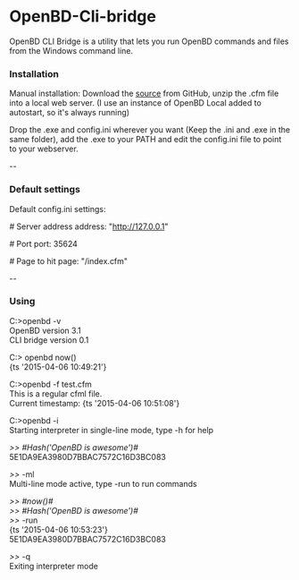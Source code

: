 # OpenBD-Cli-bridge

OpenBD CLI Bridge is a utility that lets you run OpenBD commands and files from the Windows command line.

### Installation

Manual installation: Download the <a href="https://github.com/MFernstrom/OpenBD-Cli-bridge">source</a> from GitHub, unzip the .cfm file into a local web server. (I use an instance of OpenBD Local added to autostart, so it's always running)

Drop the .exe and config.ini wherever you want (Keep the .ini and .exe in the same folder), add the .exe to your PATH and edit the config.ini file to point to your webserver.

--
### Default settings

Default config.ini settings:

*#* Server address
address: "http://127.0.0.1"

*#* Port
port: 35624

*#* Page to hit
page: "/index.cfm"

--
### Using

C:\>openbd -v  
OpenBD version 3.1  
CLI bridge version 0.1  


C:\> openbd now()  
{ts '2015-04-06 10:49:21'}
  
C:\>openbd -f test.cfm  
This is a regular cfml file.  
Current timestamp: {ts '2015-04-06 10:51:08'}

C:\>openbd -i  
Starting interpreter in single-line mode, type -h for help

*>>* *#*Hash('OpenBD is awesome')*#*  
5E1DA9EA3980D7BBAC7572C16D3BC083

*>>* -ml  
Multi-line mode active, type -run to run commands

*>>* *#*now()*#*  
*>>* *#*Hash('OpenBD is awesome')*#*  
*>>* -run  
{ts '2015-04-06 10:53:23'}  
5E1DA9EA3980D7BBAC7572C16D3BC083  

*>>* -q  
Exiting interpreter mode
